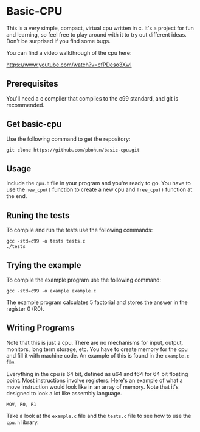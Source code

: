 # Basic-CPU
This is a very simple, compact, virtual cpu written in c.
It's a project for fun and learning, so feel free to play around with it to try out different ideas. Don't be surprised if you find some bugs. 

You can find a video walkthrough of the cpu here:

https://www.youtube.com/watch?v=cfPDeso3XwI

## Prerequisites
You'll need a c compiler that compiles to the c99 standard, and git is recommended.

## Get basic-cpu
Use the following command to get the repository:

`git clone https://github.com/pbohun/basic-cpu.git`

## Usage
Include the `cpu.h` file in your program and you're ready to go. You have to use the `new_cpu()` function to create a new cpu and `free_cpu()` function at the end.  

## Runing the tests
To compile and run the tests use the following commands:

`gcc -std=c99 -o tests tests.c`  
`./tests`

## Trying the example
To compile the example program use the following command:

`gcc -std=c99 -o example example.c`

The example program calculates 5 factorial and stores the answer in the register 0 (R0).

## Writing Programs
Note that this is just a cpu. There are no mechanisms for input, output, monitors, long term storage, etc. You have to create memory for the cpu and fill it with machine code. An example of this is found in the `example.c` file.

Everything in the cpu is 64 bit, defined as u64 and f64 for 64 bit floating point. Most instructions involve registers. Here's an example of what a move instruction would look like in an array of memory. Note that it's designed to look a lot like assembly language. 

`MOV, R0, R1`

Take a look at the `example.c` file and the `tests.c` file to see how to use the `cpu.h` library.
